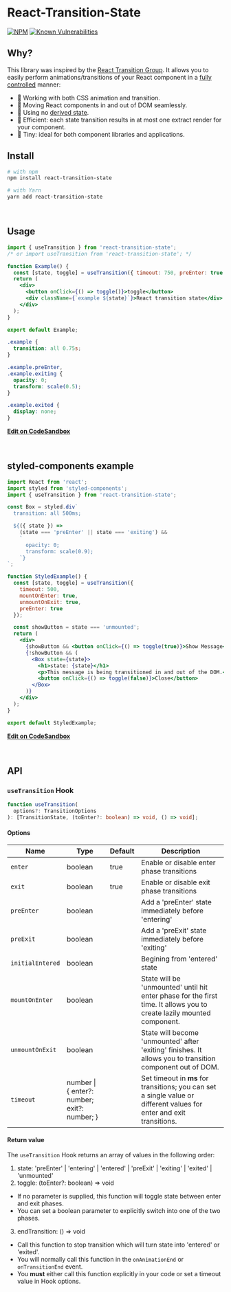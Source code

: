# React-Transition-State

[![NPM](https://img.shields.io/npm/v/react-transition-state.svg)](https://www.npmjs.com/package/react-transition-state)
[![Known Vulnerabilities](https://snyk.io/test/github/szhsin/react-transition-state/badge.svg)](https://snyk.io/test/github/szhsin/react-transition-state)

## Why?

This library was inspired by the [React Transition Group](https://github.com/reactjs/react-transition-group). It allows you to easily perform animations/transitions of your React component in a [fully controlled](https://reactjs.org/blog/2018/06/07/you-probably-dont-need-derived-state.html#common-bugs-when-using-derived-state) manner:

- 🍭 Working with both CSS animation and transition.
- 🔄 Moving React components in and out of DOM seamlessly.
- 🚫 Using no [derived state](https://reactjs.org/blog/2018/06/07/you-probably-dont-need-derived-state.html).
- 🚀 Efficient: each state transition results in at most one extract render for your component.
- 🤏 Tiny: ideal for both component libraries and applications.

## Install

```bash
# with npm
npm install react-transition-state

# with Yarn
yarn add react-transition-state
```

<br/>

## Usage

```jsx
import { useTransition } from 'react-transition-state';
/* or import useTransition from 'react-transition-state'; */

function Example() {
  const [state, toggle] = useTransition({ timeout: 750, preEnter: true });
  return (
    <div>
      <button onClick={() => toggle()}>toggle</button>
      <div className={`example ${state}`}>React transition state</div>
    </div>
  );
}

export default Example;
```

```css
.example {
  transition: all 0.75s;
}

.example.preEnter,
.example.exiting {
  opacity: 0;
  transform: scale(0.5);
}

.example.exited {
  display: none;
}
```

**[Edit on CodeSandbox](https://codesandbox.io/s/react-transition-basic-100io)**

<br/>

## styled-components example
```jsx
import React from 'react';
import styled from 'styled-components';
import { useTransition } from 'react-transition-state';

const Box = styled.div`
  transition: all 500ms;

  ${({ state }) =>
    (state === 'preEnter' || state === 'exiting') &&
    `
      opacity: 0;
      transform: scale(0.9);
    `}
`;

function StyledExample() {
  const [state, toggle] = useTransition({
    timeout: 500,
    mountOnEnter: true,
    unmountOnExit: true,
    preEnter: true
  });

  const showButton = state === 'unmounted';
  return (
    <div>
      {showButton && <button onClick={() => toggle(true)}>Show Message</button>}
      {!showButton && (
        <Box state={state}>
          <h1>state: {state}</h1>
          <p>This message is being transitioned in and out of the DOM.</p>
          <button onClick={() => toggle(false)}>Close</button>
        </Box>
      )}
    </div>
  );
}

export default StyledExample;
```

**[Edit on CodeSandbox](https://codesandbox.io/s/react-transition-styled-3id7q)**

<br/>

## API

### `useTransition` Hook

```typescript
function useTransition(
  options?: TransitionOptions
): [TransitionState, (toEnter?: boolean) => void, () => void];
```

#### Options

| Name             | Type                                               | Default | Description                                                                                                           |
| ---------------- | -------------------------------------------------- | ------- | --------------------------------------------------------------------------------------------------------------------- |
| `enter`          | boolean                                            | true    | Enable or disable enter phase transitions                                                                             |
| `exit`           | boolean                                            | true    | Enable or disable exit phase transitions                                                                              |
| `preEnter`       | boolean                                            |         | Add a 'preEnter' state immediately before 'entering'                                                                  |
| `preExit`        | boolean                                            |         | Add a 'preExit' state immediately before 'exiting'                                                                    |
| `initialEntered` | boolean                                            |         | Begining from 'entered' state                                                                                         |
| `mountOnEnter`   | boolean                                            |         | State will be 'unmounted' until hit enter phase for the first time. It allows you to create lazily mounted component. |
| `unmountOnExit`  | boolean                                            |         | State will become 'unmounted' after 'exiting' finishes. It allows you to transition component out of DOM.             |
| `timeout`        | number \| <br />{ enter?: number; exit?: number; } |         | Set timeout in **ms** for transitions; you can set a single value or different values for enter and exit transitions. |

#### Return value

The `useTransition` Hook returns an array of values in the following order:

1. state: 'preEnter' | 'entering' | 'entered' | 'preExit' | 'exiting' | 'exited' | 'unmounted'
2. toggle: (toEnter?: boolean) => void

- If no parameter is supplied, this function will toggle state between enter and exit phases.
- You can set a boolean parameter to explicitly switch into one of the two phases.

3. endTransition: () => void

- Call this function to stop transition which will turn state into 'entered' or 'exited'.
- You will normally call this function in the `onAnimationEnd` or `onTransitionEnd` event.
- You **must** either call this function explicitly in your code or set a timeout value in Hook options.
